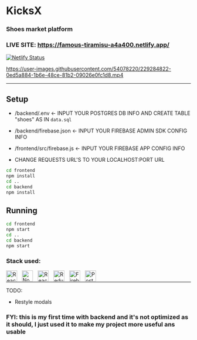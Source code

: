 # KicksX

### Shoes market platform

### LIVE SITE: https://famous-tiramisu-a4a400.netlify.app/
[![Netlify Status](https://api.netlify.com/api/v1/badges/f7fb3008-4307-487a-b979-a8961b4e537b/deploy-status)](https://app.netlify.com/sites/famous-tiramisu-a4a400/deploys)

https://user-images.githubusercontent.com/54078220/229284822-0ed5a884-1b6e-48ce-81b2-09026e0fc1d8.mp4

---

## Setup

- /backend/.env <- INPUT YOUR POSTGRES DB INFO AND CREATE TABLE "shoes" AS IN `data.sql`

- /backend/firebase.json <- INPUT YOUR FIREBASE ADMIN SDK CONFIG INFO

- /frontend/src/firebase.js <- INPUT YOUR FIREBASE APP CONFIG INFO

- CHANGE REQUESTS URL'S TO YOUR LOCALHOST:PORT URL

```bash
cd frontend
npm install
cd ..
cd backend
npm install
```

## Running

```bash
cd frontend
npm start
cd ..
cd backend
npm start
```

### Stack used:

<img align="left" alt="React" width="30px" style="padding-right:10px;" src="https://cdn.jsdelivr.net/gh/devicons/devicon/icons/react/react-original.svg" />   
<img align="left" alt="NodeJS" width="30px" style="padding-right:10px;" src="https://cdn.jsdelivr.net/gh/devicons/devicon/icons/nodejs/nodejs-original.svg" />      
<img align="left" alt="ReactQuery" width="30px" style="padding-right:10px;" src="https://vectorwiki.com/images/Skj0l__react-query-icon.svg" />
<img align="left" alt="Redux" width="30px" style="padding-right:10px;" src="https://cdn.jsdelivr.net/gh/devicons/devicon/icons/redux/redux-original.svg" />    
<img  align="left" alt="Firebase" width="30px" style="padding-right:10px;" src="https://cdn.jsdelivr.net/gh/devicons/devicon/icons/firebase/firebase-plain.svg" />
<img align="left" alt="Postgresql" width="30px" style="padding-right:10px;" src="https://cdn.jsdelivr.net/gh/devicons/devicon/icons/postgresql/postgresql-plain.svg"/>

<br />

---

TODO:
- Restyle modals

### FYI: this is my first time with backend and it's not optimized as it should, I just used it to make my project more useful ans usable
